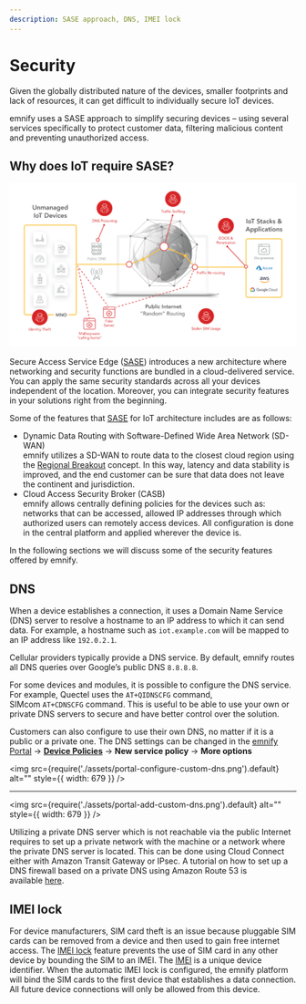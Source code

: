 ```yaml
---
description: SASE approach, DNS, IMEI lock
---
```

# Security

Given the globally distributed nature of the devices, smaller footprints and lack of resources, it can get difficult to individually secure IoT devices.

emnify uses a SASE approach to simplify securing devices – using several services specifically to protect customer data, filtering malicious content and preventing unauthorized access.

## Why does IoT require SASE?

![IoT security threats](assets/security-threats.png)

Secure Access Service Edge ([SASE](/glossary#sase---secure-access-service-edge)) introduces a new architecture where networking and security functions are bundled in a cloud-delivered service.
You can apply the same security standards across all your devices independent of the location.
Moreover, you can integrate security features in your solutions right from the beginning.

Some of the features that [SASE](/glossary#sase---secure-access-service-edge) for IoT architecture includes are as follows:

- Dynamic Data Routing with Software-Defined Wide Area Network (SD-WAN)  
emnify utilizes a SD-WAN to route data to the closest cloud region using the [Regional Breakout](iot-cloud-communication-platform#regional-breakout) concept.
In this way, latency and data stability is improved, and the end customer can be sure that data does not leave the continent and jurisdiction.
- Cloud Access Security Broker (CASB)  
emnify allows centrally defining policies for the devices such as: networks that can be accessed, allowed IP addresses through which authorized users can remotely access devices.
All configuration is done in the central platform and applied wherever the device is.

In the following sections we will discuss some of the security features offered by emnify.

## DNS

When a device establishes a connection, it uses a Domain Name Service (DNS) server to resolve a hostname to an IP address to which it can send data.
For example, a hostname such as `iot.example.com` will be mapped to an IP address like `192.0.2.1`.

Cellular providers typically provide a DNS service.
By default, emnify routes all DNS queries over Google’s public DNS `8.8.8.8`.

For some devices and modules, it is possible to configure the DNS service.
For example, Quectel uses the `AT+QIDNSCFG` command, SIMcom `AT+CDNSCFG` command.
This is useful to be able to use your own or private DNS servers to secure and have better control over the solution.

Customers can also configure to use their own DNS, no matter if it is a public or a private one.
The DNS settings can be changed in the [emnify Portal](https://portal.emnify.com/) → [**Device Policies**](https://portal.emnify.com/device-policies) → **New service policy** → **More options**

<img
  src={require('./assets/portal-configure-custom-dns.png').default}
  alt=""
  style={{ width: 679 }} 
/>

---

<img
  src={require('./assets/portal-add-custom-dns.png').default}
  alt=""
  style={{ width: 679 }} 
/>

<!-- TODO: Recreate dns_setting.png (Custom DNS setting configuration) -->

Utilizing a private DNS server which is not reachable via the public Internet requires to set up a private network with the machine or a network where the private DNS server is located.
This can be done using Cloud Connect either with Amazon Transit Gateway or IPsec.
A tutorial on how to set up a DNS firewall based on a private DNS using Amazon Route 53 is available [here](https://www.emnify.com/en/developer-hub/dns-filtering).

## IMEI lock

For device manufacturers, SIM card theft is an issue because pluggable SIM cards can be removed from a device and then used to gain free internet access.
The [IMEI lock](/glossary#imei-lock)  feature prevents the use of SIM card in any other device by bounding the SIM to an IMEI.
The [IMEI](/glossary#imei---international-mobile-equipment-identification-number) is a unique device identifier.
When the automatic IMEI lock is configured, the emnify platform will bind the SIM cards to the first device that establishes a data connection.
All future device connections will only be allowed from this device.
